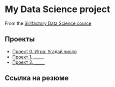 # My Data Science project

From the [Slillfactory Data Science cource](https://skillfactory.ru/data-scientist)

## Проекты

* [Проект 0. Игра: Угадай число](https://github.com/workmail-gk/sf_ds/tree/main/project_0)
* [Проект 1. _____](____)
* [Проект 2. _____](____)

## Ссылка на резюме
